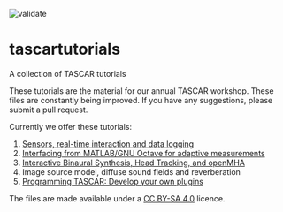 ![validate](https://github.com/gisogrimm/tascartutorials/actions/workflows/validate.yml/badge.svg)

# tascartutorials

A collection of TASCAR tutorials

These tutorials are the material for our annual TASCAR workshop. These files are constantly being improved. If you have any suggestions, please submit a pull request.

Currently we offer these tutorials:

1. [Sensors, real-time interaction and data logging](sensors/README.md)
2. [Interfacing from MATLAB/GNU Octave for adaptive measurements](matlab/README.md)
3. [Interactive Binaural Synthesis, Head Tracking, and openMHA](binaural/README.md)
4. Image source model, diffuse sound fields and reverberation
5. [Programming TASCAR: Develop your own plugins](dev/README.md)

The files are made available under a [CC BY-SA 4.0](https://creativecommons.org/licenses/by-sa/4.0/) licence.
